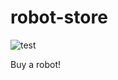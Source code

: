 # robot-store
![test](http://vignette2.wikia.nocookie.net/tinytower/images/3/3f/RobotStore.png/revision/latest?cb=20130829051134)


Buy a robot!
